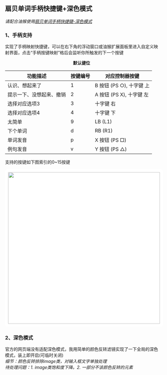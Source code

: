 ## 扇贝单词手柄快捷键+深色模式

*请配合油猴使用[扇贝单词手柄快捷键-深色模式](https://greasyfork.org/zh-CN/scripts/537390-%E6%89%87%E8%B4%9D%E5%8D%95%E8%AF%8D%E6%89%8B%E6%9F%84%E5%BF%AB%E6%8D%B7%E9%94%AE-%E6%B7%B1%E8%89%B2%E6%A8%A1%E5%BC%8F)*

### 1、手柄支持
实现了手柄映射快捷键，可以在右下角的浮动窗口或油猴扩展面板里进入自定义映射界面，点击“手柄按键映射”格后会监听你所触发的下一个按键

<center><b>默认键位</b></center>

| 功能描述               | 按键编号 | 对应控制器按键          |
|------------------------|----------|-------------------------|
| 认识、想起来了         | 1        | B 按钮 (PS ○), 十字键 上 |
| 提示一下、没想起来、撤销 | 2        | A 按钮 (PS X), 十字键 左 |
| 选择对应选项3          | 3        | 十字键 右               |
| 选择对应选项4          | 4        | 十字键 下               |
| 太简单                 | 9        | LB (L1)                 |
| 下个单词               | d        | RB (R1)                 |
| 单词发音               | p        | X 按钮 (PS □)           |
| 例句发音               | v        | Y 按钮 (PS △)           |

支持的按键如下图索引的0~15按键
<div style="background-color: white; display: inline-block; padding: 10px; border-radius: 8px;">
  <img src="https://www.w3.org/TR/gamepad/standard_gamepad.svg" width="500" />
</div>

### 2、深色模式
官方的网页端没有适配深色模式，我用简单的颜色反转滤镜实现了一下全局的深色模式，装上即开启(可临时关闭)  
*细节：颜色反转排除image类，对输入框文字单独处理*  
*待处理问题：1. image类饱和度下降。2. 一部分不该颜色反转的元素*  
